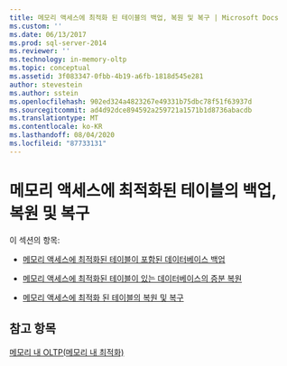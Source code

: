```yaml
---
title: 메모리 액세스에 최적화 된 테이블의 백업, 복원 및 복구 | Microsoft Docs
ms.custom: ''
ms.date: 06/13/2017
ms.prod: sql-server-2014
ms.reviewer: ''
ms.technology: in-memory-oltp
ms.topic: conceptual
ms.assetid: 3f083347-0fbb-4b19-a6fb-1818d545e281
author: stevestein
ms.author: sstein
ms.openlocfilehash: 902ed324a4823267e49331b75dbc78f51f63937d
ms.sourcegitcommit: ad4d92dce894592a259721a1571b1d8736abacdb
ms.translationtype: MT
ms.contentlocale: ko-KR
ms.lasthandoff: 08/04/2020
ms.locfileid: "87733131"
---
```

# <a name="backup-restore-and-recovery-of-memory-optimized-tables"></a>메모리 액세스에 최적화된 테이블의 백업, 복원 및 복구
  이 섹션의 항목:  
  
-   [메모리 액세스에 최적화된 테이블이 포함된 데이터베이스 백업](../relational-databases/in-memory-oltp/memory-optimized-tables.md)  
  
-   [메모리 액세스에 최적화된 테이블이 있는 데이터베이스의 증분 복원](../relational-databases/in-memory-oltp/piecemeal-restore-of-databases-with-memory-optimized-tables.md)  
  
-   [메모리 액세스에 최적화 된 테이블의 복원 및 복구](../relational-databases/in-memory-oltp/restore-and-recovery-of-memory-optimized-tables.md)  
  
## <a name="see-also"></a>참고 항목  
 [메모리 내 OLTP&#40;메모리 내 최적화&#41;](../relational-databases/in-memory-oltp/in-memory-oltp-in-memory-optimization.md)  
  
  
